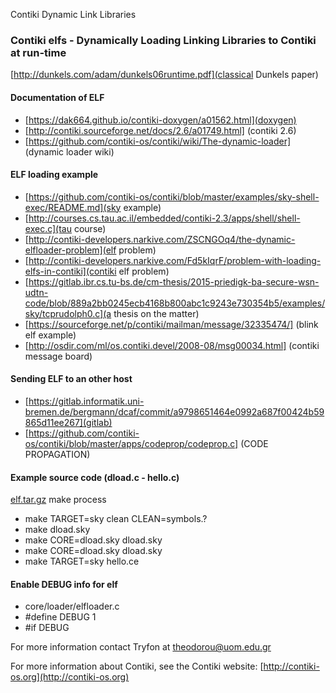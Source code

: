 Contiki Dynamic Link Libraries
### Contiki elfs - Dynamically Loading Linking Libraries to Contiki at run-time
[http://dunkels.com/adam/dunkels06runtime.pdf](classical Dunkels paper)

#### Documentation of ELF
* [https://dak664.github.io/contiki-doxygen/a01562.html](doxygen)
* [http://contiki.sourceforge.net/docs/2.6/a01749.html] (contiki 2.6)
* [https://github.com/contiki-os/contiki/wiki/The-dynamic-loader] (dynamic loader wiki)

#### ELF loading example
* [https://github.com/contiki-os/contiki/blob/master/examples/sky-shell-exec/README.md](sky example)
* [http://courses.cs.tau.ac.il/embedded/contiki-2.3/apps/shell/shell-exec.c](tau course)
* [http://contiki-developers.narkive.com/ZSCNGOq4/the-dynamic-elfloader-problem](elf problem)
* [http://contiki-developers.narkive.com/Fd5kIqrF/problem-with-loading-elfs-in-contiki](contiki elf problem)
* [https://gitlab.ibr.cs.tu-bs.de/cm-thesis/2015-priedigk-ba-secure-wsn-udtn-code/blob/889a2bb0245ecb4168b800abc1c9243e730354b5/examples/sky/tcprudolph0.c](a thesis on the matter)
* [https://sourceforge.net/p/contiki/mailman/message/32335474/] (blink elf example)
* [http://osdir.com/ml/os.contiki.devel/2008-08/msg00034.html] (contiki message board)

#### Sending ELF to an other host
* [https://gitlab.informatik.uni-bremen.de/bergmann/dcaf/commit/a9798651464e0992a687f00424b59865d11ee267](gitlab)
* [https://github.com/contiki-os/contiki/blob/master/apps/codeprop/codeprop.c] (CODE PROPAGATION)

#### Example source code (dload.c - hello.c)
[elf.tar.gz](elf.tar.gz)
make process
* make TARGET=sky clean CLEAN=symbols.?
* make dload.sky
* make CORE=dload.sky dload.sky
* make CORE=dload.sky dload.sky
* make TARGET=sky hello.ce
#### Enable DEBUG info for elf
* core/loader/elfloader.c
* #define DEBUG 1
* #if DEBUG


For more information contact Tryfon at theodorou@uom.edu.gr

For more information about Contiki, see the Contiki website:
[http://contiki-os.org](http://contiki-os.org)
